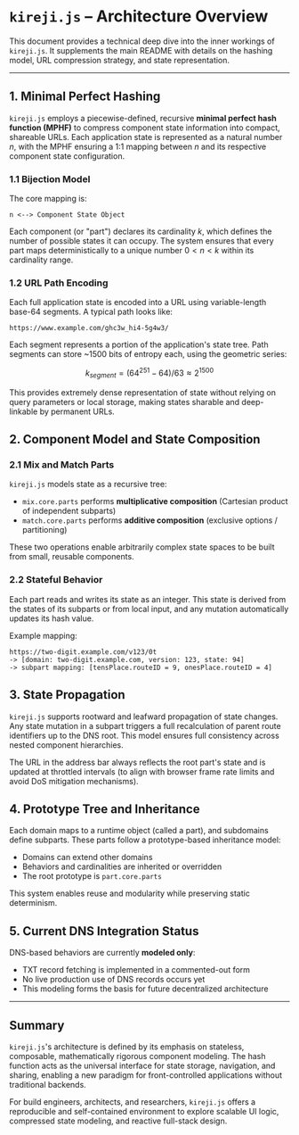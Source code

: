 # `kireji.js` – Architecture Overview

This document provides a technical deep dive into the inner workings of `kireji.js`. It supplements the main README with details on the hashing model, URL compression strategy, and state representation.

---

## 1. Minimal Perfect Hashing

`kireji.js` employs a piecewise-defined, recursive **minimal perfect hash function (MPHF)** to compress component state information into compact, shareable URLs. Each application state is represented as a natural number $`n`$, with the MPHF ensuring a 1:1 mapping between $`n`$ and its respective component state configuration.

### 1.1 Bijection Model

The core mapping is:

```
n <--> Component State Object
```

Each component (or "part") declares its cardinality $`k`$, which defines the number of possible states it can occupy. The system ensures that every part maps deterministically to a unique number $`0 < n < k`$ within its cardinality range.

### 1.2 URL Path Encoding

Each full application state is encoded into a URL using variable-length base-64 segments. A typical path looks like:

```
https://www.example.com/ghc3w_hi4-5g4w3/
```

Each segment represents a portion of the application's state tree. Path segments can store \~1500 bits of entropy each, using the geometric series:

$$
k_{segment} = (64^{251} - 64)/63 ≈ 2^{1500}
$$

This provides extremely dense representation of state without relying on query parameters or local storage, making states sharable and deep-linkable by permanent URLs.

## 2. Component Model and State Composition

### 2.1 Mix and Match Parts

`kireji.js` models state as a recursive tree:

* `mix.core.parts` performs **multiplicative composition** (Cartesian product of independent subparts)
* `match.core.parts` performs **additive composition** (exclusive options / partitioning)

These two operations enable arbitrarily complex state spaces to be built from small, reusable components.

### 2.2 Stateful Behavior

Each part reads and writes its state as an integer. This state is derived from the states of its subparts or from local input, and any mutation automatically updates its hash value.

Example mapping:

```
https://two-digit.example.com/v123/0t
-> [domain: two-digit.example.com, version: 123, state: 94]
-> subpart mapping: [tensPlace.routeID = 9, onesPlace.routeID = 4]
```

## 3. State Propagation

`kireji.js` supports rootward and leafward propagation of state changes. Any state mutation in a subpart triggers a full recalculation of parent route identifiers up to the DNS root. This model ensures full consistency across nested component hierarchies.

The URL in the address bar always reflects the root part's state and is updated at throttled intervals (to align with browser frame rate limits and avoid DoS mitigation mechanisms).

## 4. Prototype Tree and Inheritance

Each domain maps to a runtime object (called a part), and subdomains define subparts. These parts follow a prototype-based inheritance model:

* Domains can extend other domains
* Behaviors and cardinalities are inherited or overridden
* The root prototype is `part.core.parts`

This system enables reuse and modularity while preserving static determinism.

## 5. Current DNS Integration Status

DNS-based behaviors are currently **modeled only**:

* TXT record fetching is implemented in a commented-out form
* No live production use of DNS records occurs yet
* This modeling forms the basis for future decentralized architecture

---

## Summary

`kireji.js`'s architecture is defined by its emphasis on stateless, composable, mathematically rigorous component modeling. The hash function acts as the universal interface for state storage, navigation, and sharing, enabling a new paradigm for front-controlled applications without traditional backends.

For build engineers, architects, and researchers, `kireji.js` offers a reproducible and self-contained environment to explore scalable UI logic, compressed state modeling, and reactive full-stack design.
